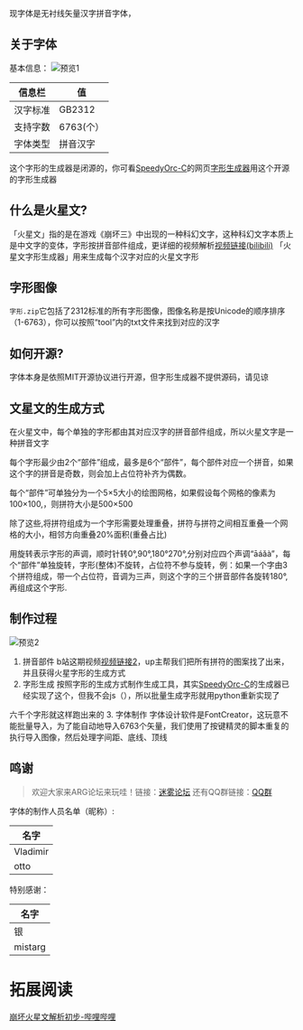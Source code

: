 

现字体是无衬线矢量汉字拼音字体，

## 关于字体
基本信息：
![预览1](https://github.com/user-attachments/assets/cd7affa1-e70e-4ced-8718-0e8e65f7391d)

|信息栏     |  值   |
| --- | --- |
|汉字标准|GB2312|
|支持字数|6763(个）
|字体类型|拼音汉字


这个字形的生成器是闭源的，你可看[SpeedyOrc-C](https://github.com/SpeedyOrc-C)的网页[字形生成器](https://github.com/SpeedyOrc-C/Honkai-3rd-II-Martian)用这个开源的字形生成器

## 什么是火星文?
「火星文」指的是在游戏《崩坏三》中出现的一种科幻文字，这种科幻文字本质上是中文字的变体，字形按拼音部件组成，更详细的视频解析[视频链接(bilibili)](https://b23.tv/f8WnEch)
「火星文字形生成器」用来生成每个汉字对应的火星文字形
## 字形图像
`字形.zip`它包括了2312标准的所有字形图像，图像名称是按Unicode的顺序排序（1-6763），你可以按照“tool”内的txt文件来找到对应的汉字
## 如何开源?
字体本身是依照MIT开源协议进行开源，但字形生成器不提供源码，请见谅
## 文星文的生成方式

在火星文中，每个单独的字形都由其对应汉字的拼音部件组成，所以火星文字是一种拼音文字

每个字形最少由2个“部件”组成，最多是6个“部件”，每个部件对应一个拼音，如果这个字的拼音是奇数，则会加上占位符补齐为偶数。

每个“部件”可单独分为一个5×5大小的绘图网格，如果假设每个网格的像素为100×100,，则拼符大小是500×500

除了这些,将拼符组成为一个字形需要处理重叠，拼符与拼符之间相互重叠一个网格的大小，相邻方向重叠20%面积(重叠占比)

用旋转表示字形的声调，顺时针转0°,90°,180°270°,分别对应四个声调“āáǎà”，每个“部件”单独旋转，字形(整体)不旋转，占位符不参与旋转，例：如果一个字由3个拼符组成，带一个占位符，音调为三声，则这个字的三个拼音部件各旋转180°,再组成这个字形.


## 制作过程
![预览2](https://github.com/user-attachments/assets/131afc62-8076-4886-b049-e86e9835d818)

1. 拼音部件
b站这期视频[视频链接2](https://b23.tv/f8WnEch)，up主帮我们把所有拼符的图案找了出来，并且获得火星字形的生成方式
2. 字形生成
按照字形的生成方式制作生成工具，其实[SpeedyOrc-C](https://github.com/SpeedyOrc-C)的生成器已经实现了这个，但我不会js（），所以批量生成字形就用python重新实现了

六千个字形就这样跑出来的
3. 字体制作
字体设计软件是FontCreator，这玩意不能批量导入，为了能自动地导入6763个矢量，我们使用了按键精灵的脚本重复的执行导入图像，然后处理字间距、底线、顶线

## 鸣谢
> 欢迎大家来ARG论坛来玩哇！链接：[迷雾论坛](https://www.mistarg.cn) 
> 还有QQ群链接：[QQ群](https://qm.qq.com/q/Prh0S9r128)


字体的制作人员名单（昵称）:

|名字     |
| --- |
|Vladimir|
|otto |

特别感谢：

|名字     |
| --- | 
|银   | 
|mistarg|
# 拓展阅读
[崩坏火星文解析初步-哔哩哔哩](https://b23.tv/xCIbYN5)
